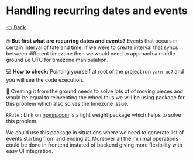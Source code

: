 # Handling recurring dates and events

[👈 Back](../../ReadMe.md)

🤓 **But first what are recurring dates and events?**
Events that occurs in certain interval of tate and time. If we were to create interval that syncs between different timezone then we would need to approach a middle ground i.e UTC for timezone manipulation.

💻 **How to check:** Pointing yourself at root of the project run `yarn uc7` and you will see the code execution.

🤔 Creating it from the ground needs to solve lots of of moving pieces and would be equal to reinventing the wheel thus we will be using package for this problem which also solves the timezone issue.

`RRule` : Link on [npmjs.com](https://www.npmjs.com/package/rrule) is a light weight package which helps to solve this problem.

We could use this package in situations where we need to generate list of events starting from and ending at. Moreover all the minimal operations could be done in frontend instated of backend giving more flexibility with easy UI integration.
